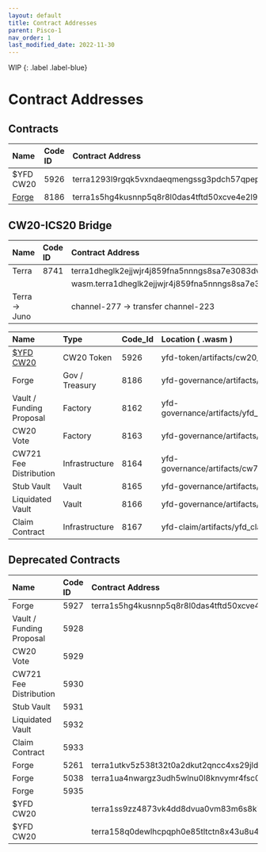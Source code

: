 ```yaml
---
layout: default
title: Contract Addresses
parent: Pisco-1
nav_order: 1
last_modified_date: 2022-11-30
---
```


WIP
{: .label .label-blue}

# Contract Addresses

## Contracts

| Name      | Code ID | Contract Address |
|:----------|:--------|:------------------------------------------------------------------|
| $YFD CW20 |  5926   | terra1293l9rgqk5vxndaeqmengssg3pdch57qpepgslh7p2sg3lqd87rss8du4s  |
| [Forge](https://finder.terra.money/testnet/tx/5A19601786BC095E54FB76451D442AAD4B44D6055E798CC9F47D637165CF47C2)     | 8186    | terra1s5hg4kusnnp5q8r8l0das4tftd50xcve4e2l95eqjy3fgducekfsw6yder  |

## CW20-ICS20 Bridge
| Name      | Code ID | Contract Address |
|:----------|:--------|:------------------------------------------------------------------|
| Terra | 8741 | terra1dheglk2ejjwjr4j859fna5nnngs8sa7e3083dvpusjsez7jq54vqmre4z2 |
| | | wasm.terra1dheglk2ejjwjr4j859fna5nnngs8sa7e3083dvpusjsez7jq54vqmre4z2 |
| Terra -> Juno | | channel-277 -> transfer channel-223 |

| Name                     |    Type         | Code_Id | Location ( .wasm ) |
|:-------------------------|:----------------|:--------|:-----------------------------------------------|
| [$YFD CW20](https://finder.terra.money/testnet/tx/F34CF3109D69B0037BA99260E0B853AC06BD14C4461FA90E030F4411E7ADFDD3)              | CW20 Token      |   5926  | yfd-token/artifacts/cw20_base                  |
| Forge                    | Gov / Treasury  |   8186  | yfd-governance/artifacts/forge_contract        |
| Vault / Funding Proposal | Factory         |   8162  | yfd-governance/artifacts/yfd_proposal_contract |
| CW20 Vote                | Factory         |   8163  | yfd-governance/artifacts/cw20_vote             |
| CW721 Fee Distribution   | Infrastructure  |   8164  | yfd-governance/artifacts/cw721_fee_distribution|
| Stub Vault               | Vault           |   8165  | yfd-governance/artifacts/stub_vault            |
| Liquidated Vault         | Vault           |   8166  | yfd-governance/artifacts/liquidated_vault      |
| Claim Contract           | Infrastructure  |   8167  | yfd-claim/artifacts/yfd_claim                  |


## Deprecated Contracts

| Name      | Code ID | Contract Address |
|:----------|:--------|:------------------------------------------------------------------|
| Forge                    |  5927  | terra1s5hg4kusnnp5q8r8l0das4tftd50xcve4e2l95eqjy3fgducekfsw6yder  |
| Vault / Funding Proposal |   5928  |  |
| CW20 Vote                |   5929  |  |
| CW721 Fee Distribution   |   5930  | |
| Stub Vault               |  5931  |            |
| Liquidated Vault         |  5932  |     |
| Claim Contract           |  5933  |   |
| Forge     | 5261    | terra1utkv5z538t32t0a2dkut2qncc4xs29jldjw2ez5s9tuzjsy59d0sm5p2mz  |
| Forge     | 5038    | terra1ua4nwargz3udh5wlnu0l8knvymr4fsc0mnq426qz442f93zjrw5s63jcst  |
| Forge     | 5935        |   |
| $YFD CW20 |         | terra1ss9zz4873vk4dd8dvua0vm83m6s8k7ctwp9efac0arytn6jthfgsy2d4a9  |
| $YFD CW20 |         | terra158q0dewlhcpqph0e85tltctn8x43u8u4dmgykampvjyvaunz8ygskmqcnh  |
